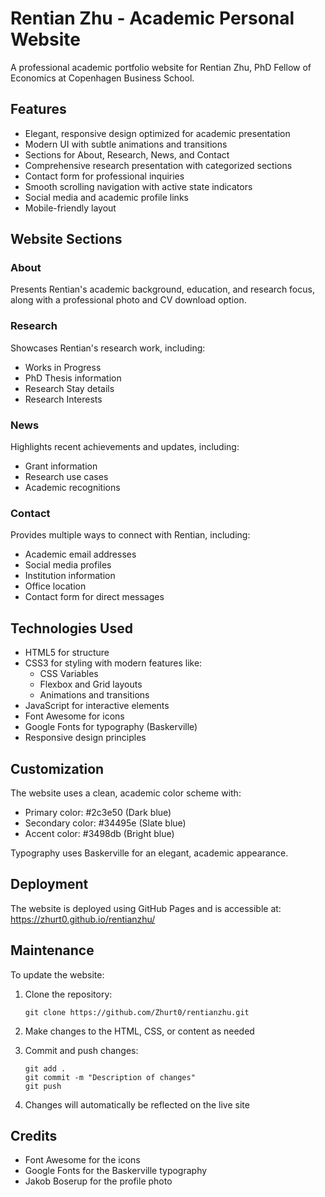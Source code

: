 # Rentian Zhu - Academic Personal Website

A professional academic portfolio website for Rentian Zhu, PhD Fellow of Economics at Copenhagen Business School.

## Features

- Elegant, responsive design optimized for academic presentation
- Modern UI with subtle animations and transitions
- Sections for About, Research, News, and Contact
- Comprehensive research presentation with categorized sections
- Contact form for professional inquiries
- Smooth scrolling navigation with active state indicators
- Social media and academic profile links
- Mobile-friendly layout

## Website Sections

### About
Presents Rentian's academic background, education, and research focus, along with a professional photo and CV download option.

### Research
Showcases Rentian's research work, including:
- Works in Progress
- PhD Thesis information
- Research Stay details
- Research Interests

### News
Highlights recent achievements and updates, including:
- Grant information
- Research use cases
- Academic recognitions

### Contact
Provides multiple ways to connect with Rentian, including:
- Academic email addresses
- Social media profiles
- Institution information
- Office location
- Contact form for direct messages

## Technologies Used

- HTML5 for structure
- CSS3 for styling with modern features like:
  - CSS Variables
  - Flexbox and Grid layouts
  - Animations and transitions
- JavaScript for interactive elements
- Font Awesome for icons
- Google Fonts for typography (Baskerville)
- Responsive design principles

## Customization

The website uses a clean, academic color scheme with:
- Primary color: #2c3e50 (Dark blue)
- Secondary color: #34495e (Slate blue)
- Accent color: #3498db (Bright blue)

Typography uses Baskerville for an elegant, academic appearance.

## Deployment

The website is deployed using GitHub Pages and is accessible at:
https://zhurt0.github.io/rentianzhu/

## Maintenance

To update the website:

1. Clone the repository:
   ```
   git clone https://github.com/Zhurt0/rentianzhu.git
   ```

2. Make changes to the HTML, CSS, or content as needed

3. Commit and push changes:
   ```
   git add .
   git commit -m "Description of changes"
   git push
   ```

4. Changes will automatically be reflected on the live site

## Credits

- Font Awesome for the icons
- Google Fonts for the Baskerville typography
- Jakob Boserup for the profile photo 